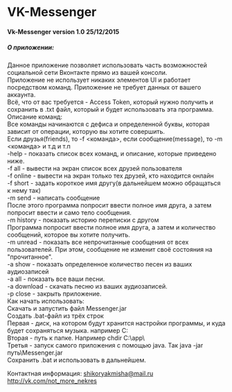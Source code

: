 # VK-Messenger 
<h4>Vk-Messenger version 1.0 25/12/2015<br></h4>
<h5>О приложении:<br></h5>
Данное приложение позволяет использовать часть возможностей социальной сети Вконтакте прямо из вашей консоли.<br>
Приложение не использует никаких элементов UI и работает посредством команд. Приложение не требует данных от вашего аккаунта.<br>
Всё, что от вас требуется - Access Token, который нужно получить и сохранить в .txt файл, который и будет использовать эта программа.<br>
Описание команд:<br>
Все команды начинаются с дефиса и определенной буквы, которая зависит от операции, которую вы хотите совершить.<br>
Если друзья(friends), то -f <команда>, если сообщение(message), то -m <команда> и т.д и т.п<br>
-help - показать список всех команд, и описание, которые приведено ниже.<br>
-f all - вывести на экран список всех друзей пользователя<br>
-f online - вывести на экран только тех друзей, кто находится онлайн<br>
-f short - задать короткое имя другу(в дальнейшем можно обращаться к нему так)<br>
-m send - написать сообщение<br>
После этого программа попросит ввести полное имя друга, а затем попросит ввести и само тело сообщения.<br>
-m history - показать историю переписки с другом<br>
Программа попросит ввести полное имя друга, а затем и количество сообщений, которое вы хотите получить.<br>
-m unread - показать все непрочитанные сообщения от всех пользователей. При этом, сообщение не изменит своё состояния на "прочитанное".<br>
-a show - показать определенное количество песен из ваших аудиозаписей<br>
-a all - показать все ваши песни.<br>
-a download - скачать песню из ваших аудиозаписей.<br>
-p close - закрыть приложение.<br>
Как начать использовать:<br>
Скачать и запустить файл Messenger.jar<br>
Создать .bat-файл из трёх строк<br>
Первая - диск, на котором будут хранится настройки программы, и куда будет сохраняться музыка. например C:<br>
Вторая - путь к папке. Например chdir C:\app\<br>
Третья - запуск самого приложения с помощью java. Так java -jar путь\Messenger.jar<br>
Сохранить .bat и использовать в дальнейшем.<br>

Контактная информация: shikoryakmisha@mail.ru<br>
http://vk.com/not_more_nekres
